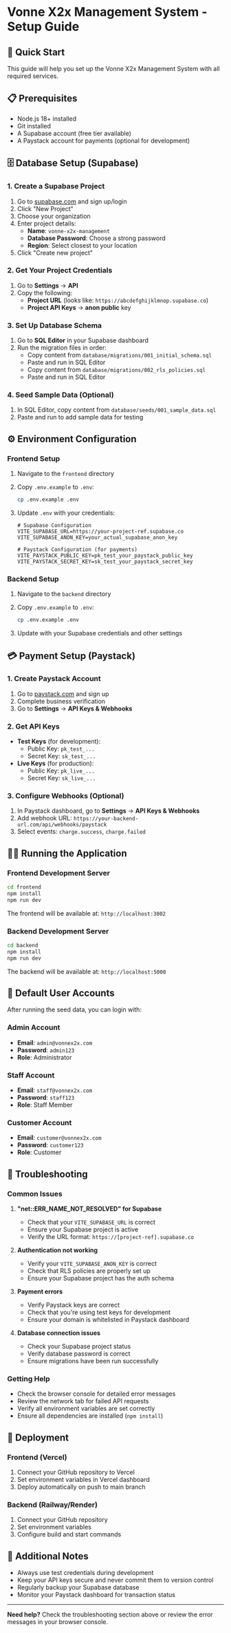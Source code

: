# Vonne X2x Management System - Setup Guide

## 🚀 Quick Start

This guide will help you set up the Vonne X2x Management System with all required services.

## 📋 Prerequisites

- Node.js 18+ installed
- Git installed
- A Supabase account (free tier available)
- A Paystack account for payments (optional for development)

## 🗄️ Database Setup (Supabase)

### 1. Create a Supabase Project

1. Go to [supabase.com](https://supabase.com) and sign up/login
2. Click "New Project"
3. Choose your organization
4. Enter project details:
   - **Name**: `vonne-x2x-management`
   - **Database Password**: Choose a strong password
   - **Region**: Select closest to your location
5. Click "Create new project"

### 2. Get Your Project Credentials

1. Go to **Settings** → **API**
2. Copy the following:
   - **Project URL** (looks like: `https://abcdefghijklmnop.supabase.co`)
   - **Project API Keys** → **anon public** key

### 3. Set Up Database Schema

1. Go to **SQL Editor** in your Supabase dashboard
2. Run the migration files in order:
   - Copy content from `database/migrations/001_initial_schema.sql`
   - Paste and run in SQL Editor
   - Copy content from `database/migrations/002_rls_policies.sql`
   - Paste and run in SQL Editor

### 4. Seed Sample Data (Optional)

1. In SQL Editor, copy content from `database/seeds/001_sample_data.sql`
2. Paste and run to add sample data for testing

## ⚙️ Environment Configuration

### Frontend Setup

1. Navigate to the `frontend` directory
2. Copy `.env.example` to `.env`:
   ```bash
   cp .env.example .env
   ```

3. Update `.env` with your credentials:
   ```env
   # Supabase Configuration
   VITE_SUPABASE_URL=https://your-project-ref.supabase.co
   VITE_SUPABASE_ANON_KEY=your_actual_supabase_anon_key
   
   # Paystack Configuration (for payments)
   VITE_PAYSTACK_PUBLIC_KEY=pk_test_your_paystack_public_key
   VITE_PAYSTACK_SECRET_KEY=sk_test_your_paystack_secret_key
   ```

### Backend Setup

1. Navigate to the `backend` directory
2. Copy `.env.example` to `.env`:
   ```bash
   cp .env.example .env
   ```

3. Update with your Supabase credentials and other settings

## 💳 Payment Setup (Paystack)

### 1. Create Paystack Account

1. Go to [paystack.com](https://paystack.com) and sign up
2. Complete business verification
3. Go to **Settings** → **API Keys & Webhooks**

### 2. Get API Keys

- **Test Keys** (for development):
  - Public Key: `pk_test_...`
  - Secret Key: `sk_test_...`
- **Live Keys** (for production):
  - Public Key: `pk_live_...`
  - Secret Key: `sk_live_...`

### 3. Configure Webhooks (Optional)

1. In Paystack dashboard, go to **Settings** → **API Keys & Webhooks**
2. Add webhook URL: `https://your-backend-url.com/api/webhooks/paystack`
3. Select events: `charge.success`, `charge.failed`

## 🏃‍♂️ Running the Application

### Frontend Development Server

```bash
cd frontend
npm install
npm run dev
```

The frontend will be available at: `http://localhost:3002`

### Backend Development Server

```bash
cd backend
npm install
npm run dev
```

The backend will be available at: `http://localhost:5000`

## 👥 Default User Accounts

After running the seed data, you can login with:

### Admin Account
- **Email**: `admin@vonnex2x.com`
- **Password**: `admin123`
- **Role**: Administrator

### Staff Account
- **Email**: `staff@vonnex2x.com`
- **Password**: `staff123`
- **Role**: Staff Member

### Customer Account
- **Email**: `customer@vonnex2x.com`
- **Password**: `customer123`
- **Role**: Customer

## 🔧 Troubleshooting

### Common Issues

1. **"net::ERR_NAME_NOT_RESOLVED" for Supabase**
   - Check that your `VITE_SUPABASE_URL` is correct
   - Ensure your Supabase project is active
   - Verify the URL format: `https://[project-ref].supabase.co`

2. **Authentication not working**
   - Verify your `VITE_SUPABASE_ANON_KEY` is correct
   - Check that RLS policies are properly set up
   - Ensure your Supabase project has the auth schema

3. **Payment errors**
   - Verify Paystack keys are correct
   - Check that you're using test keys for development
   - Ensure your domain is whitelisted in Paystack dashboard

4. **Database connection issues**
   - Check your Supabase project status
   - Verify database password is correct
   - Ensure migrations have been run successfully

### Getting Help

- Check the browser console for detailed error messages
- Review the network tab for failed API requests
- Verify all environment variables are set correctly
- Ensure all dependencies are installed (`npm install`)

## 🚀 Deployment

### Frontend (Vercel)

1. Connect your GitHub repository to Vercel
2. Set environment variables in Vercel dashboard
3. Deploy automatically on push to main branch

### Backend (Railway/Render)

1. Connect your GitHub repository
2. Set environment variables
3. Configure build and start commands

## 📝 Additional Notes

- Always use test credentials during development
- Keep your API keys secure and never commit them to version control
- Regularly backup your Supabase database
- Monitor your Paystack dashboard for transaction status

---

**Need help?** Check the troubleshooting section above or review the error messages in your browser console.